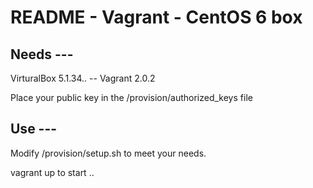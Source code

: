 # README - Vagrant - CentOS 6 box

## Needs ---

VirturalBox 5.1.34.. -- Vagrant 2.0.2

Place your public key in the /provision/authorized_keys file

## Use ---

Modify /provision/setup.sh to meet your needs.

vagrant up to start ..
